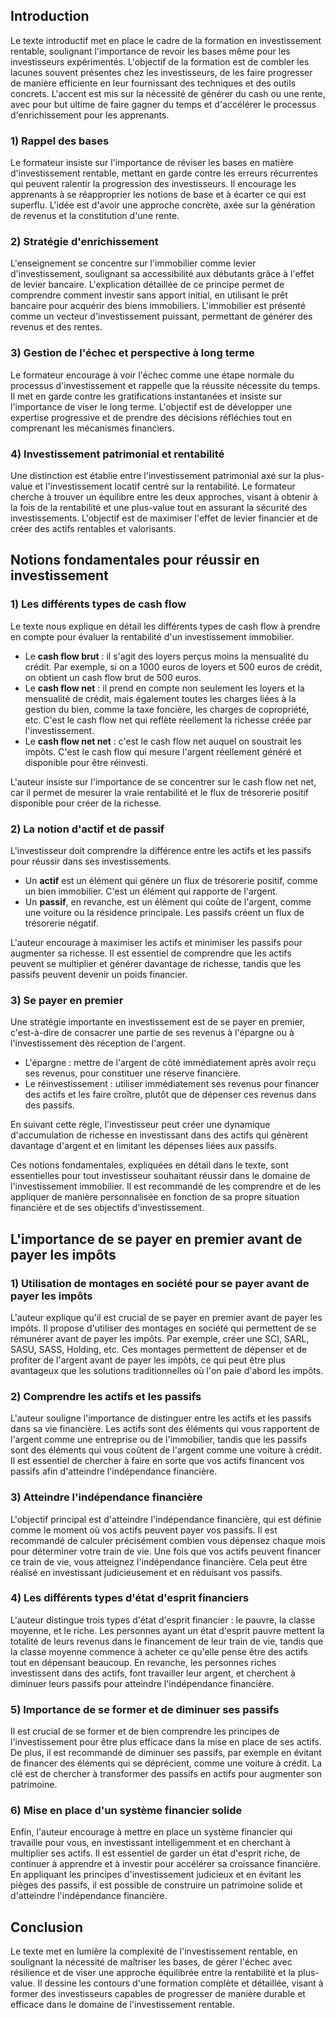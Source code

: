 ## Introduction

Le texte introductif met en place le cadre de la formation en investissement rentable, soulignant l'importance de revoir les bases même pour les investisseurs expérimentés. L'objectif de la formation est de combler les lacunes souvent présentes chez les investisseurs, de les faire progresser de manière efficiente en leur fournissant des techniques et des outils concrets. L'accent est mis sur la nécessité de générer du cash ou une rente, avec pour but ultime de faire gagner du temps et d'accélérer le processus d'enrichissement pour les apprenants.

### 1) Rappel des bases

Le formateur insiste sur l'importance de réviser les bases en matière d'investissement rentable, mettant en garde contre les erreurs récurrentes qui peuvent ralentir la progression des investisseurs. Il encourage les apprenants à se réapproprier les notions de base et à écarter ce qui est superflu. L'idée est d'avoir une approche concrète, axée sur la génération de revenus et la constitution d'une rente.

### 2) Stratégie d'enrichissement

L'enseignement se concentre sur l'immobilier comme levier d'investissement, soulignant sa accessibilité aux débutants grâce à l'effet de levier bancaire. L'explication détaillée de ce principe permet de comprendre comment investir sans apport initial, en utilisant le prêt bancaire pour acquérir des biens immobiliers. L'immobilier est présenté comme un vecteur d'investissement puissant, permettant de générer des revenus et des rentes.

### 3) Gestion de l'échec et perspective à long terme

Le formateur encourage à voir l'échec comme une étape normale du processus d'investissement et rappelle que la réussite nécessite du temps. Il met en garde contre les gratifications instantanées et insiste sur l'importance de viser le long terme. L'objectif est de développer une expertise progressive et de prendre des décisions réfléchies tout en comprenant les mécanismes financiers.

### 4) Investissement patrimonial et rentabilité

Une distinction est établie entre l'investissement patrimonial axé sur la plus-value et l'investissement locatif centré sur la rentabilité. Le formateur cherche à trouver un équilibre entre les deux approches, visant à obtenir à la fois de la rentabilité et une plus-value tout en assurant la sécurité des investissements. L'objectif est de maximiser l'effet de levier financier et de créer des actifs rentables et valorisants.

## Notions fondamentales pour réussir en investissement

### 1) Les différents types de cash flow

Le texte nous explique en détail les différents types de cash flow à prendre en compte pour évaluer la rentabilité d'un investissement immobilier. 

- Le **cash flow brut** : il s'agit des loyers perçus moins la mensualité du crédit. Par exemple, si on a 1000 euros de loyers et 500 euros de crédit, on obtient un cash flow brut de 500 euros.
- Le **cash flow net** : il prend en compte non seulement les loyers et la mensualité de crédit, mais également toutes les charges liées à la gestion du bien, comme la taxe foncière, les charges de copropriété, etc. C'est le cash flow net qui reflète réellement la richesse créée par l'investissement.
- Le **cash flow net net** : c'est le cash flow net auquel on soustrait les impôts. C'est le cash flow qui mesure l'argent réellement généré et disponible pour être réinvesti.

L'auteur insiste sur l'importance de se concentrer sur le cash flow net net, car il permet de mesurer la vraie rentabilité et le flux de trésorerie positif disponible pour créer de la richesse.

### 2) La notion d'actif et de passif

L'investisseur doit comprendre la différence entre les actifs et les passifs pour réussir dans ses investissements.

- Un **actif** est un élément qui génère un flux de trésorerie positif, comme un bien immobilier. C'est un élément qui rapporte de l'argent.
- Un **passif**, en revanche, est un élément qui coûte de l'argent, comme une voiture ou la résidence principale. Les passifs créent un flux de trésorerie négatif.

L'auteur encourage à maximiser les actifs et minimiser les passifs pour augmenter sa richesse. Il est essentiel de comprendre que les actifs peuvent se multiplier et générer davantage de richesse, tandis que les passifs peuvent devenir un poids financier.

### 3) Se payer en premier

Une stratégie importante en investissement est de se payer en premier, c'est-à-dire de consacrer une partie de ses revenus à l'épargne ou à l'investissement dès réception de l'argent.

- L'épargne : mettre de l'argent de côté immédiatement après avoir reçu ses revenus, pour constituer une réserve financière.
- Le réinvestissement : utiliser immédiatement ses revenus pour financer des actifs et les faire croître, plutôt que de dépenser ces revenus dans des passifs.

En suivant cette règle, l'investisseur peut créer une dynamique d'accumulation de richesse en investissant dans des actifs qui génèrent davantage d'argent et en limitant les dépenses liées aux passifs.

Ces notions fondamentales, expliquées en détail dans le texte, sont essentielles pour tout investisseur souhaitant réussir dans le domaine de l'investissement immobilier. Il est recommandé de les comprendre et de les appliquer de manière personnalisée en fonction de sa propre situation financière et de ses objectifs d'investissement. 

## L'importance de se payer en premier avant de payer les impôts

### 1) Utilisation de montages en société pour se payer avant de payer les impôts

L'auteur explique qu'il est crucial de se payer en premier avant de payer les impôts. Il propose d'utiliser des montages en société qui permettent de se rémunérer avant de payer les impôts. Par exemple, créer une SCI, SARL, SASU, SASS, Holding, etc. Ces montages permettent de dépenser et de profiter de l'argent avant de payer les impôts, ce qui peut être plus avantageux que les solutions traditionnelles où l'on paie d'abord les impôts.

### 2) Comprendre les actifs et les passifs 

L'auteur souligne l'importance de distinguer entre les actifs et les passifs dans sa vie financière. Les actifs sont des éléments qui vous rapportent de l'argent comme une entreprise ou de l'immobilier, tandis que les passifs sont des éléments qui vous coûtent de l'argent comme une voiture à crédit. Il est essentiel de chercher à faire en sorte que vos actifs financent vos passifs afin d'atteindre l'indépendance financière.

### 3) Atteindre l'indépendance financière

L'objectif principal est d'atteindre l'indépendance financière, qui est définie comme le moment où vos actifs peuvent payer vos passifs. Il est recommandé de calculer précisément combien vous dépensez chaque mois pour déterminer votre train de vie. Une fois que vos actifs peuvent financer ce train de vie, vous atteignez l'indépendance financière. Cela peut être réalisé en investissant judicieusement et en réduisant vos passifs.

### 4) Les différents types d'état d'esprit financiers

L'auteur distingue trois types d'état d'esprit financier : le pauvre, la classe moyenne, et le riche. Les personnes ayant un état d'esprit pauvre mettent la totalité de leurs revenus dans le financement de leur train de vie, tandis que la classe moyenne commence à acheter ce qu'elle pense être des actifs tout en dépensant beaucoup. En revanche, les personnes riches investissent dans des actifs, font travailler leur argent, et cherchent à diminuer leurs passifs pour atteindre l'indépendance financière.

### 5) Importance de se former et de diminuer ses passifs

Il est crucial de se former et de bien comprendre les principes de l'investissement pour être plus efficace dans la mise en place de ses actifs. De plus, il est recommandé de diminuer ses passifs, par exemple en évitant de financer des éléments qui se déprécient, comme une voiture à crédit. La clé est de chercher à transformer des passifs en actifs pour augmenter son patrimoine.

### 6) Mise en place d'un système financier solide

Enfin, l'auteur encourage à mettre en place un système financier qui travaille pour vous, en investissant intelligemment et en cherchant à multiplier ses actifs. Il est essentiel de garder un état d'esprit riche, de continuer à apprendre et à investir pour accélérer sa croissance financière. En appliquant les principes d'investissement judicieux et en évitant les pièges des passifs, il est possible de construire un patrimoine solide et d'atteindre l'indépendance financière. 

## Conclusion

Le texte met en lumière la complexité de l'investissement rentable, en soulignant la nécessité de maîtriser les bases, de gérer l'échec avec résilience et de viser une approche équilibrée entre la rentabilité et la plus-value. Il dessine les contours d'une formation complète et détaillée, visant à former des investisseurs capables de progresser de manière durable et efficace dans le domaine de l'investissement rentable.